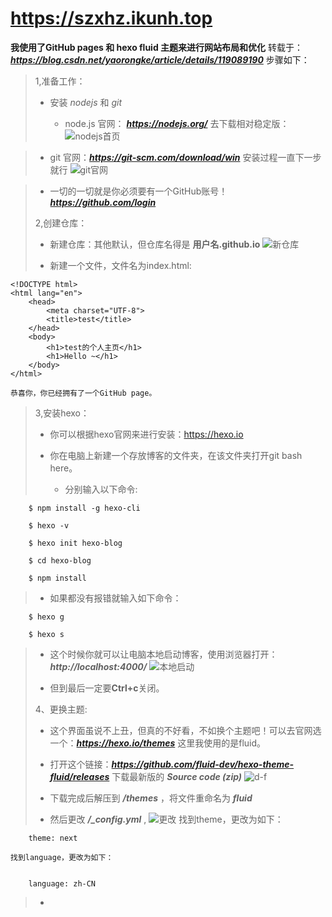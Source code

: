 # https://szxhz.ikunh.top

**我使用了GitHub pages 和 hexo fluid 主题来进行网站布局和优化**
转载于：***https://blog.csdn.net/yaorongke/article/details/119089190***
步骤如下：
> 1,准备工作：
>
>  - 安装 *nodejs* 和 *git*
>
>    - node.js 官网： ***https://nodejs.org/*** 去下载相对稳定版：
     ![nodejs首页](https://szxhz.github.io/szxhz.github.io-source/img/20230705002.png "node.js 网站首页")

>    
>    - git 官网：***https://git-scm.com/download/win*** 安装过程一直下一步就行
     ![git官网](https://szxhz.github.io/szxhz.github.io-source/img/20230705003.png "git")
    
>    - 一切的一切就是你必须要有一个GitHub账号！***https://github.com/login***
>
>  2,创建仓库：
>
>   - 新建仓库：其他默认，但仓库名得是 **用户名.github.io**
    ![新仓库](https://img-blog.csdnimg.cn/5b7236589dc8430d8b96c512e0989b23.png?x-oss-process=image/watermark,type_ZmFuZ3poZW5naGVpdGk,shadow_10,text_aHR0cHM6Ly9ibG9nLmNzZG4ubmV0L3lhb3JvbmdrZQ==,size_16,color_FFFFFF,t_70 "新仓库")
>
>   - 新建一个文件，文件名为index.html:

    <!DOCTYPE html>
    <html lang="en">
        <head>
            <meta charset="UTF-8">
            <title>test</title>
        </head>
        <body>
            <h1>test的个人主页</h1>
            <h1>Hello ~</h1>
        </body>
    </html>

    恭喜你，你已经拥有了一个GitHub page。
>
>  3,安装hexo：
>
>  - 你可以根据hexo官网来进行安装：https://hexo.io
>
>  - 你在电脑上新建一个存放博客的文件夹，在该文件夹打开git bash here。
>
>    - 分别输入以下命令:

        $ npm install -g hexo-cli

        $ hexo -v

        $ hexo init hexo-blog

        $ cd hexo-blog

        $ npm install
>
>   - 如果都没有报错就输入如下命令：
    
        $ hexo g
        
        $ hexo s
>
>   - 这个时候你就可以让电脑本地启动博客，使用浏览器打开：***http://localhost:4000/***
      ![本地启动](https://img-blog.csdnimg.cn/656bf025f6934a35abc104b16e4dd2fc.png?x-oss-process=image/watermark,type_ZmFuZ3poZW5naGVpdGk,shadow_10,text_aHR0cHM6Ly9ibG9nLmNzZG4ubmV0L3lhb3JvbmdrZQ==,size_16,color_FFFFFF,t_70 "本地启动")
>
>   - 但到最后一定要**Ctrl+c**关闭。
>
>  4、更换主题:
>
>  - 这个界面虽说不上丑，但真的不好看，不如换个主题吧！可以去官网选一个：***https://hexo.io/themes*** 这里我使用的是fluid。
>
>  - 打开这个链接：***https://github.com/fluid-dev/hexo-theme-fluid/releases*** 下载最新版的 ***Source code (zip)***
     ![d-f](https://szxhz.github.io/szxhz.github.io-source/img/20230705004.png "d-f")
>
>  - 下载完成后解压到 ***/themes*** ，将文件重命名为 ***fluid***
>
>  - 然后更改 ***/_config.yml*** , 
   ![更改](https://img-blog.csdnimg.cn/f5cc3400d5b64a6ca75ce6cedd34ec41.png?x-oss-process=image/watermark,type_ZmFuZ3poZW5naGVpdGk,shadow_10,text_aHR0cHM6Ly9ibG9nLmNzZG4ubmV0L3lhb3JvbmdrZQ==,size_16,color_FFFFFF,t_70 "更改")
    找到theme，更改为如下：

        theme: next

    找到language，更改为如下：


        language: zh-CN  

> - 